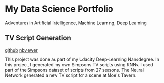 # My Data Science Portfolio
Adventures in Artificial Intelligence, Machine Learning, Deep Learning

## TV Script Generation
[github](https://github.com/ark4innovation/datascience/blob/master/deep-learning/udacity-projects/tv-script-generation/dlnd_tv_script_generation.ipynb) [nbviewer](http://nbviewer.jupyter.org/github/ark4innovation/datascience/blob/master/deep-learning/udacity-projects/tv-script-generation/dlnd_tv_script_generation.ipynb)

This project was done as part of my Udacity Deep-Learning Nanodegree. In this project, I generated my own Simpsons TV scripts using RNNs. I used part of the Simpsons dataset of scripts from 27 seasons. The Neural Network generated a new TV script for a scene at Moe's Tavern.
